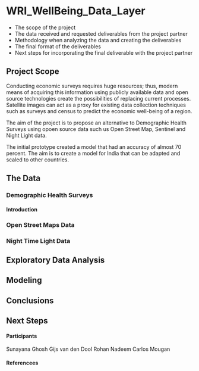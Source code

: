 # WRI_WellBeing_Data_Layer
- The scope of the project
- The data received and requested deliverables from the project partner
- Methodology when analyzing the data and creating the deliverables
- The final format of the deliverables
- Next steps for incorporating the final deliverable with the project partner

## Project Scope
Conducting economic surveys requires huge resources; thus, modern means of acquiring this information using publicly available data and open source technologies create the possibilities of replacing current processes.
Satellite images can act as a proxy for existing data collection techniques such as surveys and census to predict the economic well-being of a region.

The aim of the project is to propose an alternative to Demographic Health Surveys using opoen source data such us Open Street Map, Sentinel and Night Light data.

The initial prototype created a model that had an accuracy of almost 70 percent. 
The aim is to create a model for India that can be adapted and scaled to other countries.

## The Data

### Demographic Health Surveys
#### Introduction
#### 
### Open Street Maps Data
### Night Time Light Data

## Exploratory Data Analysis

## Modeling

## Conclusions

## Next Steps

#### Participants
Sunayana Ghosh
Gijs van den Dool
Rohan Nadeem 
Carlos Mougan
#### Referencees

